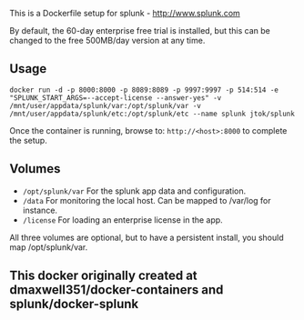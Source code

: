 This is a Dockerfile setup for splunk - http://www.splunk.com

By default, the 60-day enterprise free trial is installed, but this can be changed to the free 500MB/day version at any time.

## Usage

```
docker run -d -p 8000:8000 -p 8089:8089 -p 9997:9997 -p 514:514 -e "SPLUNK_START_ARGS=--accept-license --answer-yes" -v /mnt/user/appdata/splunk/var:/opt/splunk/var -v /mnt/user/appdata/splunk/etc:/opt/splunk/etc --name splunk jtok/splunk
```

Once the container is running, browse to: `http://<host>:8000` to complete the setup.

## Volumes

* `/opt/splunk/var` For the splunk app data and configuration.
* `/data` For monitoring the local host. Can be mapped to /var/log for instance.
* `/license` For loading an enterprise license in the app.

All three volumes are optional, but to have a persistent install, you should map /opt/splunk/var.
## This docker originally created at dmaxwell351/docker-containers and splunk/docker-splunk
